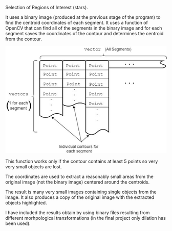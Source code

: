 Selection of Regions of Interest (stars).

It uses a binary image (produced at the previous stage of the program) to find the centroid coordinates of each segment. It uses a function of OpenCV that can find all of the segments in the binary image and for each segment saves the coordinates of the contour and determines the centroid from the contour.

![img](3-ROI-Selection/contours.jpg)

This function works only if the contour contains at least 5 points so very very small objects are lost.

The coordinates are used to extract a reasonably small areas from the original image (not the binary image) centered around the centroids.

The result is many very small images containing single objects from the image.
It also produces a copy of the original image with the extracted objects highlighted.

I have included the results obtain by using binary files resulting from different morhpological transformations (in the final project only dilation has been used).
